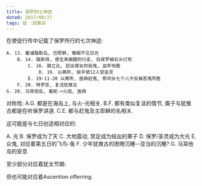 ```yaml
---
title: 保罗的七神迹
date0: 2017/09/27
tags: 徒 :犹推古
---
```


在使徒行传中记载了保罗所行的七次神迹:

    A. 13. 塞浦路斯岛, 巴耶稣, 瞎眼不见日光
        B. 14. 路斯得, 使生来瘸腿的行走, 后保罗被石头打死
            C. 16. 腓立比, 赶出使女的巫鬼, 监牢地震
                D. 19. 以弗所, 按手使12人受圣灵
            E. 19:11-20 以弗所, 医病赶鬼, 祭司长七个儿子反被恶鬼所胜
        F. 20. 特罗亚, 复活犹推古
    G. 28. 马耳他岛, 毒蛇->火焰, 医病

对称性:
A.G. 都是在海岛上, 与火-光相关.
B.F. 都有类似复活的情节, 瘸子与犹推古都是在听保罗讲道.
C.E. 都与赶鬼及主耶稣的名相关.

这可能是与七日创造相对应的:

A. 光
B. 保罗成为了天
C. 大地震动, 禁足成为结出的果子
D. 保罗/圣灵成为大光
E. 众鬼, 对应着第五日的飞鸟-鱼
F. 少年犹推古的困倦沉睡--亚当的沉睡?
G. 马耳他岛的安息

至少部分对应着犹太节期:


但也可能对应着Ascention offerring.
